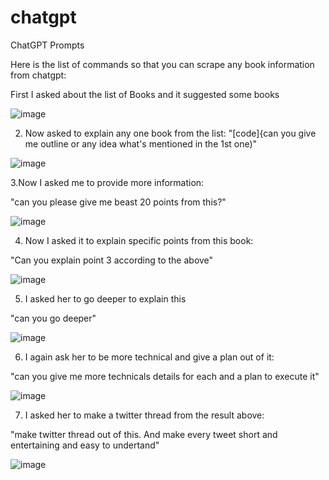 # chatgpt
ChatGPT Prompts


Here is the list of commands so that you can scrape any book information from chatgpt:

First I asked about the list of Books and it suggested some books

![image](https://user-images.githubusercontent.com/18091939/210236167-8402f18b-c9ac-412f-a8e3-9f0f5d721347.png)

2. Now asked to explain any one book from the list:
 "[code]{can you give me outline or any idea what's mentioned in the 1st one)"
 
 ![image](https://user-images.githubusercontent.com/18091939/210236294-db6bcc98-67a8-4e63-82cb-c4f33dadcb4f.png)

3.Now I asked me to provide more information:

"can you please give me beast 20 points from this?"

![image](https://user-images.githubusercontent.com/18091939/210236362-73c14ee4-4670-4afc-8ddb-94370ec1b01f.png)

4. Now I asked it to explain specific points from this book:

"Can you explain point 3 according to the above"

![image](https://user-images.githubusercontent.com/18091939/210236507-eab6f60f-0b26-4908-9d4c-e4af96866564.png)

5. I asked her to go deeper to explain this

"can you go deeper"

![image](https://user-images.githubusercontent.com/18091939/210236713-5b0151a8-9bcd-4aac-a9d7-9f70b1193842.png)

6. I again ask her to be more technical and give a plan out of it:

"can you give me more technicals details for  each and a plan to execute it"

![image](https://user-images.githubusercontent.com/18091939/210236899-83fd4d60-3fe6-4fc3-880a-cc849c054dde.png)

7. I asked her to make a twitter  thread from the result above:

"make twitter thread out of this. And make every tweet short and entertaining and easy to undertand"

![image](https://user-images.githubusercontent.com/18091939/210237092-f1f2de3d-29c7-4c5a-9bdb-7a5aefe6535a.png)
